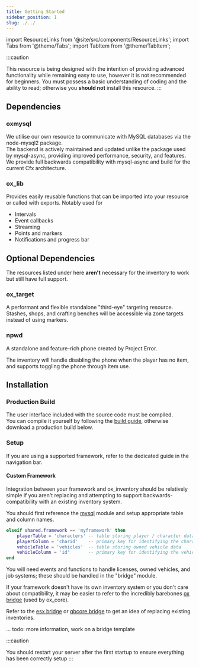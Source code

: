```yaml
---
title: Getting Started
sidebar_position: 1
slug: ./../
---
```


import ResourceLinks from '@site/src/components/ResourceLinks';
import Tabs from '@theme/Tabs';
import TabItem from '@theme/TabItem';

:::caution

This resource is being designed with the intention of providing advanced functionality while remaining easy to use,
however it is not recommended for beginners. You must possess a basic understanding of coding and the ability to read;
otherwise you **should not** install this resource.
:::

## Dependencies

### oxmysql

We utilise our own resource to communicate with MySQL databases via the node-mysql2 package.  
The backend is actively maintained and updated unlike the package used by mysql-async, providing improved performance, security, and features.  
We provide full backwards compatibility with mysql-async and build for the current Cfx architecture.

<ResourceLinks repo="https://www.github.com/overextended/oxmysql" docs="../oxmysql"></ResourceLinks>

### ox_lib

Provides easily reusable functions that can be imported into your resource or called with exports. Notably used for

- Intervals
- Event callbacks
- Streaming
- Points and markers
- Notifications and progress bar

<ResourceLinks repo="https://www.github.com/overextended/ox_lib" docs="../ox_lib"></ResourceLinks>

## Optional Dependencies

The resources listed under here **aren't** necessary for the inventory to work but still have full support.

### ox_target

A performant and flexible standalone "third-eye" targeting resource.  
Stashes, shops, and crafting benches will be accessible via zone targets instead of using markers.

<ResourceLinks repo="https://www.github.com/overextended/ox_target" docs="../ox_target"></ResourceLinks>

### npwd

A standalone and feature-rich phone created by Project Error.

The inventory will handle disabling the phone when the player has no item, and supports toggling the phone through item use.

<ResourceLinks repo="https://github.com/project-error/npwd" docs="https://projecterror.dev/docs/npwd/start/installation"></ResourceLinks>

## Installation

### Production Build

The user interface included with the source code must be compiled.  
You can compile it yourself by following the [build guide](./Guides/inventory_ui), otherwise download a production build below.

<ResourceLinks repo="https://github.com/overextended/ox_inventory/releases/latest"></ResourceLinks>

### Setup

If you are using a supported framework, refer to the dedicated guide in the navigation bar.

#### Custom Framework

Integration between your framework and ox_inventory should be relatively simple if you aren't replacing and attempting to support backwards-compatibility with an existing inventory system.

You should first reference the [mysql](https://github.com/overextended/ox_inventory/blob/main/modules/mysql/server.lua) module and setup appropriate table and column names.

```lua
elseif shared.framework == 'myframework' then
    playerTable = 'characters' -- table storing player / character data
    playerColumn = 'charid'    -- primary key for identifying the character (i.e. identifier, citizenid, id)
    vehicleTable = 'vehicles'  -- table storing owned vehicle data
    vehicleColumn = 'id'       -- primary key for identifying the vehicle (i.e. plate, vin, id)
end
```

You will need events and functions to handle licenses, owned vehicles, and job systems; these should be handled in the "bridge" module.

If your framework doesn't have its own inventory system or you don't care about compatibility, it may be easier to refer to the incredibly barebones [ox bridge](https://github.com/overextended/ox_inventory/tree/main/modules/bridge/ox) (used by ox_core).

Refer to the [esx bridge](https://github.com/overextended/ox_inventory/tree/main/modules/bridge/esx) or [qbcore bridge](https://github.com/overextended/ox_inventory/tree/main/modules/bridge/qb) to get an idea of replacing existing inventories.

... todo: more information, work on a bridge template

:::caution

You should restart your server after the first startup to ensure everything has been correctly setup
:::
